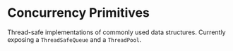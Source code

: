 # Concurrency Primitives

Thread-safe implementations of commonly used data structures. Currently  exposing a `ThreadSafeQueue` and a `ThreadPool`.
